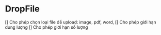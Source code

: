 # DropFile

[] Cho phép chọn loại file để upload: image, pdf, word,
[] Cho phép giới hạn dung lượng
[] Cho phép giới hạn số lượng
